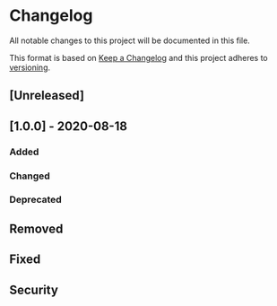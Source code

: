 # Changelog

All notable changes to this project will be documented in this file.

This format is based on [Keep a Changelog](https://keepachangelog.com/en/1.0.0) and this project adheres to [versioning]().

## [Unreleased]

## [1.0.0] - 2020-08-18

### Added

<!-- new features -->

### Changed

<!-- changes in existing functionality -->

### Deprecated

<!-- soon to be removed features -->

## Removed

<!-- removed features -->

## Fixed

<!-- any bug fixes -->

## Security

<!-- any vulnerabilities -->
